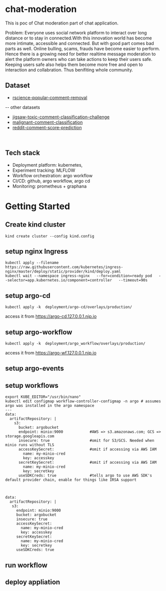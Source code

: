 # chat-moderation
This is poc of Chat moderation part of chat application.

Problem:
Everyone uses social network platform to interact over long distance or to stay in connected.With
this innovation world has become more intimate, accessible and connected. But with good part comes
bad parts as well. Online bulling, scams, frauds have become easier to perform. Hence there is a 
growing need for better realtime message moderation to alert the platform owners who can take 
actions to keep their users safe. Keeping users safe also helps them become more free and open to
interaction and collabration. Thus benifiting whole community. 


## Dataset 
-   [rscience-popular-comment-removal](https://www.kaggle.com/datasets/areeves87/rscience-popular-comment-removal?resource=download)<br>

-- other datasets
-   [jigsaw-toxic-comment-classification-challenge](https://www.kaggle.com/competitions/jigsaw-toxic-comment-classification-challenge/code)<br>
-   [malignant-comment-classification](https://www.kaggle.com/datasets/surekharamireddy/malignant-comment-classification?select=train.csv)<br>
-   [reddit-comment-score-prediction](https://www.kaggle.com/datasets/ehallmar/reddit-comment-score-prediction)<br>
<br>

## Tech stack
- Deployment platform: kubernetes, 
- Experiment tracking: MLFLOW
- Workflow orchestration: argo workflow
- CI/CD: github, argo workflow, argo cd
- Monitoring: prometheus + graphana


# Getting Started

## Create kind cluster
```
kind create cluster --config kind.config
```

## setup nginx Ingress
```
kubectl apply --filename https://raw.githubusercontent.com/kubernetes/ingress-nginx/master/deploy/static/provider/kind/deploy.yaml
kubectl wait --namespace ingress-nginx   --for=condition=ready pod   --selector=app.kubernetes.io/component=controller   --timeout=90s
```

## setup argo-cd
```
kubectl apply -k  deployment/argo-cd/overlays/production/ 
```
access it from https://argo-cd.127.0.0.1.nip.io
## setup argo-workflow
```
kubectl apply -k  deployment/argo_workflow/overlays/production/
```
access it from https://argo-wf.127.0.0.1.nip.io
## setup argo-events
## setup workflows

```
export KUBE_EDITOR="/usr/bin/nano"
kubectl edit configmap workflow-controller-configmap -n argo # assumes argo was installed in the argo namespace
---
data:
  artifactRepository: |
    s3:
      bucket: argobucket      
      endpoint: minio:9000            #AWS => s3.amazonaws.com; GCS => storage.googleapis.com
      insecure: true                  #omit for S3/GCS. Needed when minio runs without TLS
      accessKeySecret:                #omit if accessing via AWS IAM
        name: my-minio-cred
        key: accesskey
      secretKeySecret:                #omit if accessing via AWS IAM
        name: my-minio-cred
        key: secretkey
      useSDKCreds: true               #tells argo to use AWS SDK's default provider chain, enable for things like IRSA support



data:                                                            
  artifactRepository: |
   s3:
     endpoint: minio:9000
     bucket: argobucket
     insecure: true
     accessKeySecret:
       name: my-minio-cred
       key: accesskey
     secretKeySecret:  
       name: my-minio-cred   
       key: secretkey  
     useSDKCreds: true   
```

## run workflow

## deploy appliation